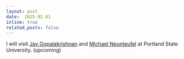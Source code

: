 ```yaml
---
layout: post
date:  2025-02-01
inline: true
related_posts: false
---
```


I will visit [Jay Gopalakrishnan](https://web.pdx.edu/~gjay/) and [Michael Neunteufel](https://sites.google.com/pdx.edu/michaelneunteufel) at Portland State University. (upcoming)
